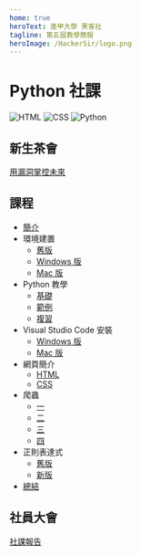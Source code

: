 ```yaml
---
home: true
heroText: 逢甲大學 黑客社
tagline: 第五屆教學簡報
heroImage: /HackerSir/logo.png
---
```


# Python 社課

![HTML](https://img.shields.io/badge/-HTML-E34F26?logo=html5&logoColor=white)
![CSS](https://img.shields.io/badge/-CSS-1572B6?logo=css3&logoColor=white)
![Python](https://img.shields.io/badge/Python-3776AB.svg?logo=python&logoColor=white)

## 新生茶會

[用漏洞掌控未來](/HackerSir/Welcoming-Party-of-Club-Newcomers/Control-the-Future-with-Bug.md)

## 課程

+ [簡介](/HackerSir/Python/Introduction.md)
+ 環境建置
    + [舊版](/HackerSir/Python/Environment/Legacy.md)
    + [Windows 版](/HackerSir/Python/Environment/Windows.md)
    + [Mac 版](/HackerSir/Python/Environment/Mac.md)
+ Python 教學
    + [基礎](/HackerSir/Python/Tutorial/Overview.md)
    + [範例](/HackerSir/Python/Tutorial/Example.md)
    + [複習](/HackerSir/Python/Tutorial/Review.md)
+ Visual Studio Code 安裝
    + [Windows 版](/HackerSir/Python/Visual-Studio-Code-Install/Windows.md)
    + [Mac 版](/HackerSir/Python/Visual-Studio-Code-Install/Mac.md)
+ 網頁簡介
    + [HTML](/HackerSir/Python/Web-Tutorial/HTML.md)
    + [CSS](/HackerSir/Python/Web-Tutorial/CSS.md)
+ 爬蟲
    + [一](/HackerSir/Python/Web-Crawler/First.md)
    + [二](/HackerSir/Python/Web-Crawler/Second.md)
    + [三](/HackerSir/Python/Web-Crawler/Third.md)
    + [四](/HackerSir/Python/Web-Crawler/Fourth.md)
+ 正則表達式
    + [舊版](/HackerSir/Python/Regular-Expression/Legacy.md)
    + [新版](/HackerSir/Python/Regular-Expression/Current.md)
+ [總結](/HackerSir/Python/Conclusion.md)

## 社員大會

[社課報告](/HackerSir/General-Meeting-of-Club-Members/Report.md)

